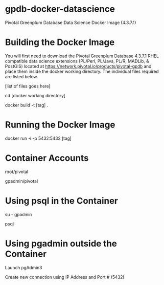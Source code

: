 # gpdb-docker-datascience
Pivotal Greenplum Database Data Science Docker Image (4.3.7.1)

# Building the Docker Image
You will first need to download the Pivotal Greenplum Database 4.3.7.1 RHEL compatible data science extensions (PL/Perl, PL/Java, PL/R, MADLib, & PostGIS) located at https://network.pivotal.io/products/pivotal-gpdb and place them inside the docker working directory. The individual files required are listed below. 

[list of files goes here]

cd [docker working directory]

docker build -t [tag] .

# Running the Docker Image
docker run -i -p 5432:5432 [tag]

# Container Accounts
root/pivotal

gpadmin/pivotal

# Using psql in the Container
su - gpadmin

psql

# Using pgadmin outside the Container
Launch pgAdmin3

Create new connection using IP Address and Port # (5432)

